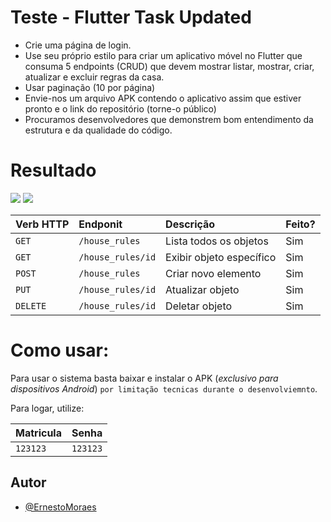 # Teste - Flutter Task Updated

 - Crie uma página de login.
 - Use seu próprio estilo para criar um aplicativo móvel no Flutter que consuma 5 endpoints (CRUD) que devem mostrar listar, mostrar, criar, atualizar e excluir regras da casa.
 - Usar paginação (10 por página)
 - Envie-nos um arquivo APK contendo o aplicativo assim que estiver pronto e o link do repositório (torne-o público)
 - Procuramos desenvolvedores que demonstrem bom entendimento da estrutura e da qualidade do código.

# Resultado

![](https://github.com/ErnestoMoraes/desafio_flutter_searchandstay/blob/dev/assets/page.png)
![](https://github.com/ErnestoMoraes/desafio_flutter_searchandstay/blob/dev/assets/page_detail.png)

| Verb HTTP   | Endponit       | Descrição                           | Feito? |
| :---------- | :--------- | :---------------------------------- | :---- |
| `GET` | `/house_rules` | Lista todos os objetos | Sim |
| `GET` | `/house_rules/id` | Exibir objeto específico | Sim |
| `POST` | `/house_rules` | Criar novo elemento | Sim |
| `PUT` | `/house_rules/id` | Atualizar objeto | Sim |
| `DELETE` | `/house_rules/id` | Deletar objeto | Sim |

# Como usar:

Para usar o sistema basta baixar e instalar o APK (*exclusivo para dispositivos Android*) ` por limitação tecnicas durante o desenvolviemnto `.

Para logar, utilize:

| Matricula  | Senha    |
| :--------- | :------- |
|  `123123`  | `123123` | 

## Autor

- [@ErnestoMoraes](https://www.github.com/ErnestoMoraes)
